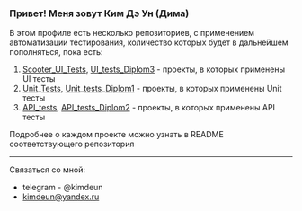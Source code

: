 ### Привет! Меня зовут Ким Дэ Ун (Дима)

В этом профиле есть несколько репозиториев, с применением автоматизации тестирования, количество которых будет в дальнейшем пополняться, пока есть:
1. [Scooter_UI_Tests](https://github.com/kimdeun/Scooter_UI_Tests), [UI_tests_Diplom3](https://github.com/kimdeun/UI_tests_Diplom3) - проекты, в которых применены UI тесты
2. [Unit_Tests](https://github.com/kimdeun/Unit_Tests), [Unit_tests_Diplom1](https://github.com/kimdeun/Unit_tests_Diplom1) - проекты, в которых применены Unit тесты
3. [API_tests](https://github.com/kimdeun/API_tests), [API_tests_Diplom2](https://github.com/kimdeun/API_tests_Diplom2) - проекты, в которых применены API тесты

Подробнее о каждом проекте можно узнать в README соответствующего репозитория

---
Связаться со мной:
* telegram - @kimdeun 
* kimdeun@yandex.ru

